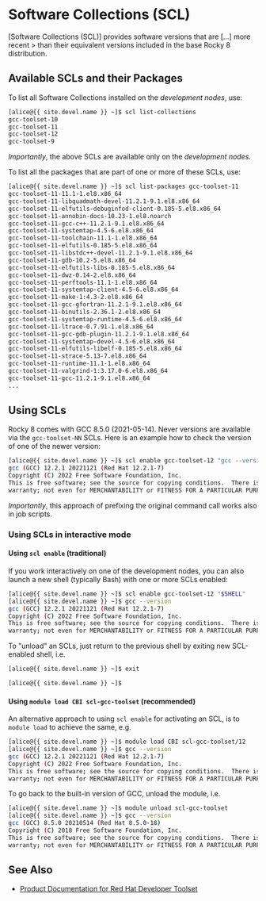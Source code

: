 # Software Collections (SCL)

[Software Collections (SCL)] provides software versions that are [...]
more recent > than their equivalent versions included in the base
Rocky 8 distribution.


## Available SCLs and their Packages

To list all Software Collections installed on the _development nodes_, use:

<!-- code-block label="list" -->
```sh
[alice@{{ site.devel.name }} ~]$ scl list-collections
gcc-toolset-10
gcc-toolset-11
gcc-toolset-12
gcc-toolset-9
```

_Importantly_, the above SCLs are available only on the _development
nodes_.


To list all the packages that are part of one or more of these SCLs,
use:

<!-- code-block label="list-one" -->
```sh
[alice@{{ site.devel.name }} ~]$ scl list-packages gcc-toolset-11
gcc-toolset-11-11.1-1.el8.x86_64
gcc-toolset-11-libquadmath-devel-11.2.1-9.1.el8.x86_64
gcc-toolset-11-elfutils-debuginfod-client-0.185-5.el8.x86_64
gcc-toolset-11-annobin-docs-10.23-1.el8.noarch
gcc-toolset-11-gcc-c++-11.2.1-9.1.el8.x86_64
gcc-toolset-11-systemtap-4.5-6.el8.x86_64
gcc-toolset-11-toolchain-11.1-1.el8.x86_64
gcc-toolset-11-elfutils-0.185-5.el8.x86_64
gcc-toolset-11-libstdc++-devel-11.2.1-9.1.el8.x86_64
gcc-toolset-11-gdb-10.2-5.el8.x86_64
gcc-toolset-11-elfutils-libs-0.185-5.el8.x86_64
gcc-toolset-11-dwz-0.14-2.el8.x86_64
gcc-toolset-11-perftools-11.1-1.el8.x86_64
gcc-toolset-11-systemtap-client-4.5-6.el8.x86_64
gcc-toolset-11-make-1:4.3-2.el8.x86_64
gcc-toolset-11-gcc-gfortran-11.2.1-9.1.el8.x86_64
gcc-toolset-11-binutils-2.36.1-2.el8.x86_64
gcc-toolset-11-systemtap-runtime-4.5-6.el8.x86_64
gcc-toolset-11-ltrace-0.7.91-1.el8.x86_64
gcc-toolset-11-gcc-gdb-plugin-11.2.1-9.1.el8.x86_64
gcc-toolset-11-systemtap-devel-4.5-6.el8.x86_64
gcc-toolset-11-elfutils-libelf-0.185-5.el8.x86_64
gcc-toolset-11-strace-5.13-7.el8.x86_64
gcc-toolset-11-runtime-11.1-1.el8.x86_64
gcc-toolset-11-valgrind-1:3.17.0-6.el8.x86_64
gcc-toolset-11-gcc-11.2.1-9.1.el8.x86_64
...
```


## Using SCLs

Rocky 8 comes with GCC 8.5.0 (2021-05-14).  Never versions are
available via the `gcc-toolset-NN` SCLs.  Here is an example how to
check the version of one of the newer version:

<!-- code-block label="gcc-toolset-ex-1" -->
```sh
[alice@{{ site.devel.name }} ~]$ scl enable gcc-toolset-12 "gcc --version"
gcc (GCC) 12.2.1 20221121 (Red Hat 12.2.1-7)
Copyright (C) 2022 Free Software Foundation, Inc.
This is free software; see the source for copying conditions.  There is NO
warranty; not even for MERCHANTABILITY or FITNESS FOR A PARTICULAR PURPOSE.
```

_Importantly_, this approach of prefixing the original command call
works also in job scripts.


### Using SCLs in interactive mode

#### Using `scl enable` (traditional)

If you work interactively on one of the development nodes, you can
also launch a new shell (typically Bash) with one or more SCLs
enabled:

<!-- code-block label="ruby-ex-2" -->
```sh
[alice@{{ site.devel.name }} ~]$ scl enable gcc-toolset-12 "$SHELL"
[alice@{{ site.devel.name }} ~]$ gcc --version
gcc (GCC) 12.2.1 20221121 (Red Hat 12.2.1-7)
Copyright (C) 2022 Free Software Foundation, Inc.
This is free software; see the source for copying conditions.  There is NO
warranty; not even for MERCHANTABILITY or FITNESS FOR A PARTICULAR PURPOSE.
```

To "unload" an SCLs, just return to the previous shell by exiting new
SCL-enabled shell, i.e.

```sh
[alice@{{ site.devel.name }} ~]$ exit

[alice@{{ site.devel.name }} ~]$ 
```


#### Using `module load CBI scl-gcc-toolset` (recommended)

An alternative approach to using `scl enable` for activating an SCL,
is to `module load` to achieve the same, e.g.

```sh
[alice@{{ site.devel.name }} ~]$ module load CBI scl-gcc-toolset/12
[alice@{{ site.devel.name }} ~]$ gcc --version
gcc (GCC) 12.2.1 20221121 (Red Hat 12.2.1-7)
Copyright (C) 2022 Free Software Foundation, Inc.
This is free software; see the source for copying conditions.  There is NO
warranty; not even for MERCHANTABILITY or FITNESS FOR A PARTICULAR PURPOSE.
```

To go back to the built-in version of GCC, unload the module, i.e.

```sh
[alice@{{ site.devel.name }} ~]$ module unload scl-gcc-toolset
[alice@{{ site.devel.name }} ~]$ gcc --version
gcc (GCC) 8.5.0 20210514 (Red Hat 8.5.0-18)
Copyright (C) 2018 Free Software Foundation, Inc.
This is free software; see the source for copying conditions.  There is NO
warranty; not even for MERCHANTABILITY or FITNESS FOR A PARTICULAR PURPOSE.
```


## See Also

* [Product Documentation for Red Hat Developer Toolset](https://access.redhat.com/documentation/en-us/red_hat_developer_toolset/)


[core-software]: /hpc/software/core-software.html
